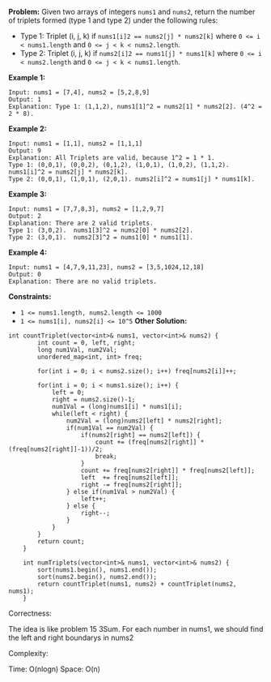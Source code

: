 **Problem:**
Given two arrays of integers `nums1` and `nums2`, return the number of triplets formed (type 1 and type 2) under the following rules:

- Type 1: Triplet (i, j, k) if `nums1[i]2 == nums2[j] * nums2[k]` where `0 <= i < nums1.length` and `0 <= j < k < nums2.length`.
- Type 2: Triplet (i, j, k) if `nums2[i]2 == nums1[j] * nums1[k]` where `0 <= i < nums2.length` and `0 <= j < k < nums1.length`.

 

**Example 1:**

```
Input: nums1 = [7,4], nums2 = [5,2,8,9]
Output: 1
Explanation: Type 1: (1,1,2), nums1[1]^2 = nums2[1] * nums2[2]. (4^2 = 2 * 8). 
```

**Example 2:**

```
Input: nums1 = [1,1], nums2 = [1,1,1]
Output: 9
Explanation: All Triplets are valid, because 1^2 = 1 * 1.
Type 1: (0,0,1), (0,0,2), (0,1,2), (1,0,1), (1,0,2), (1,1,2).  nums1[i]^2 = nums2[j] * nums2[k].
Type 2: (0,0,1), (1,0,1), (2,0,1). nums2[i]^2 = nums1[j] * nums1[k].
```

**Example 3:**

```
Input: nums1 = [7,7,8,3], nums2 = [1,2,9,7]
Output: 2
Explanation: There are 2 valid triplets.
Type 1: (3,0,2).  nums1[3]^2 = nums2[0] * nums2[2].
Type 2: (3,0,1).  nums2[3]^2 = nums1[0] * nums1[1].
```

**Example 4:**

```
Input: nums1 = [4,7,9,11,23], nums2 = [3,5,1024,12,18]
Output: 0
Explanation: There are no valid triplets.
```

 

**Constraints:**

- `1 <= nums1.length, nums2.length <= 1000`
- `1 <= nums1[i], nums2[i] <= 10^5`
**Other Solution:**
```
int countTriplet(vector<int>& nums1, vector<int>& nums2) {
        int count = 0, left, right;
        long num1Val, num2Val;
        unordered_map<int, int> freq;
        
        for(int i = 0; i < nums2.size(); i++) freq[nums2[i]]++;
        
        for(int i = 0; i < nums1.size(); i++) {
            left = 0;
            right = nums2.size()-1;
            num1Val = (long)nums1[i] * nums1[i];
            while(left < right) {
                num2Val = (long)nums2[left] * nums2[right];
                if(num1Val == num2Val) {
                    if(nums2[right] == nums2[left]) {
                        count += (freq[nums2[right]] * (freq[nums2[right]]-1))/2;
                        break;
                    }
                    count += freq[nums2[right]] * freq[nums2[left]];
                    left  += freq[nums2[left]];
                    right -= freq[nums2[right]];
                } else if(num1Val > num2Val) {
                    left++;
                } else {
                    right--;
                }
            }
        }
        return count;
    }
    
    int numTriplets(vector<int>& nums1, vector<int>& nums2) {
        sort(nums1.begin(), nums1.end());
        sort(nums2.begin(), nums2.end());
        return countTriplet(nums1, nums2) + countTriplet(nums2, nums1);
    }
```
Correctness:

The idea is like problem 15 3Sum. For each number in nums1, we should find the left and right boundarys in nums2 

Complexity:

Time: O(nlogn)
Space: O(n)